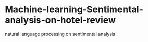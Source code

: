 # Machine-learning-Sentimental-analysis-on-hotel-review
natural language processing on sentimental analysis
